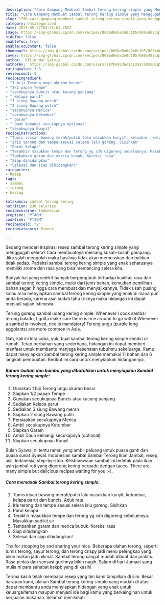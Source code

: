 ```yaml
---
description: "Cara Gampang Membuat Sambal terong kering simple yang Menggugah Selera"
title: "Cara Gampang Membuat Sambal terong kering simple yang Menggugah Selera"
slug: 1250-cara-gampang-membuat-sambal-terong-kering-simple-yang-menggugah-selera
category: Uncategorized
date: 2021-05-27T02:31:03.785Z
image: https://img-global.cpcdn.com/recipes/808bd0ebe2e8c105/680x482cq70/sambal-terong-kering-simple-foto-resep-utama.jpg
hideToc: false
enableToc: true
enableTocContent: false
thumbnail: https://img-global.cpcdn.com/recipes/808bd0ebe2e8c105/680x482cq70/sambal-terong-kering-simple-foto-resep-utama.jpg
cover: https://img-global.cpcdn.com/recipes/808bd0ebe2e8c105/680x482cq70/sambal-terong-kering-simple-foto-resep-utama.jpg
author:  Eflin Nur Selvia
authorAv:  https://img-global.cpcdn.com/users/297be92dac1cc2a8/60x60cq50/avatar.jpg
ratingvalue: 3.8
reviewcount: 3
recipeingredient:
- "1 biji Terong ungu ukuran besar"
- "1/2 papan Tempe"
- "secukupnya Buncis atau kacang panjang"
- " Kelapa parut"
- "3 siung Bawang merah"
- "2 siung Bawang putih"
- "secukupnya Merica"
- "secukupnya Ketumbar"
- " Garam"
- " Daun kemangi secukupnya optional"
- "secukupnya Kunyit"
recipeinstructions:
- "Tumis irisan bawang merah/putih lalu masukkan kunyit, ketumbar, kelapa parut dan buncis. Aduk rata"
- "Iris terong dan tempe sesuai selera lalu goreng. Sisihkan"
- "Parut kelapa"
- "Terakhir masukkan tempe dan terong yg sdh digoreng sebelumnya. Masukkan sedikit air"
- "Tambahkan garam dan merica bubuk. Koreksi rasa"
- "Siap dihidangkan"
- "Selesai dan siap dihidangkan!"
categories:
- Resep
tags:
- sambal
- terong
- kering

katakunci: sambal terong kering 
nutrition: 230 calories
recipecuisine: Indonesian
preptime: "PT40M"
cooktime: "PT39M"
recipeyield: "2"
recipecategory: Dinner

---
```



Sedang mencari inspirasi resep sambal terong kering simple yang menggugah selera? Cara membuatnya memang susah-susah gampang. Jika salah mengolah maka hasilnya tidak akan memuaskan dan bahkan tidak sedap. Padahal sambal terong kering simple yang enak seharusnya memiliki aroma dan rasa yang bisa memancing selera kita.


Banyak hal yang sedikit banyak berpengaruh terhadap kualitas rasa dari sambal terong kering simple, mulai dari jenis bahan, kemudian pemilihan bahan segar, hingga cara membuat dan menyajikannya. Tidak usah pusing kalau mau menyiapkan sambal terong kering simple yang enak di mana pun anda berada, karena asal sudah tahu triknya maka hidangan ini dapat menjadi sajian istimewa.

Terung goreng sambal udang kering simple. Whenever I cook sambal terong balado, I gotta make sure there is rice around to go with it Whenever a sambal is involved, rice is mandatory! Terong ungu (purple long eggplants) are more common in Asia.


Nah, kali ini kita coba, yuk, buat sambal terong kering simple sendiri di rumah. Tetap berbahan yang sederhana, hidangan ini dapat memberi manfaat untuk membantu menjaga kesehatan tubuhmu sekeluarga. Kamu dapat menyiapkan Sambal terong kering simple memakai 11 bahan dan 6 langkah pembuatan. Berikut ini cara untuk menyiapkan hidangannya.

<!--inarticleads1-->

##### Bahan-bahan dan bumbu yang dibutuhkan untuk menyiapkan Sambal terong kering simple:

1. Gunakan 1 biji Terong ungu ukuran besar
1. Siapkan 1/2 papan Tempe
1. Gunakan secukupnya Buncis atau kacang panjang
1. Sediakan  Kelapa parut
1. Sediakan 3 siung Bawang merah
1. Siapkan 2 siung Bawang putih
1. Persiapkan secukupnya Merica
1. Ambil secukupnya Ketumbar
1. Siapkan  Garam
1. Ambil  Daun kemangi secukupnya (optional)
1. Siapkan secukupnya Kunyit


Bulan Syawal ni tentu ramai yang ambil peluang untuk puasa ganti dan puasa sunat Syawal. Indonesian sambal Sambal Terong Ikan Jambal, resep, asli, Indonesia, step-by-step. Keistimewaan sambal ini terletak pada ikan asin jambal roti yang digoreng kering berpadu dengan tauco. There are many simple but delicious recipes waiting for you ;-). 

<!--inarticleads2-->

##### Cara memasak Sambal terong kering simple:

1. Tumis irisan bawang merah/putih lalu masukkan kunyit, ketumbar, kelapa parut dan buncis. Aduk rata
1. Iris terong dan tempe sesuai selera lalu goreng. Sisihkan
1. Parut kelapa
1. Terakhir masukkan tempe dan terong yg sdh digoreng sebelumnya. Masukkan sedikit air
1. Tambahkan garam dan merica bubuk. Koreksi rasa
1. Siap dihidangkan
1. Selesai dan siap dihidangkan!

Thx for stopping by and sharing your nice. Beberapa olahan terong, seperti tumis terong, sayur terong, dan terong crispy jadi menu pelengkap yang bikin makan jadi nikmat. Sambal terong sangat mudah dibuat dan praktis. Rasa pedas dan sensasi gurihnya bikin nagih. Salam di hari Jumaat yang mulia ni para sahabat kakpb yang di kasihi. 

Terima kasih telah membaca resep yang tim kami tampilkan di sini. Besar harapan kami, olahan Sambal terong kering simple yang mudah di atas dapat membantu anda menyiapkan hidangan yang enak untuk keluarga/teman maupun menjadi ide bagi kamu yang berkeinginan untuk berjualan makanan. Selamat menikmati
